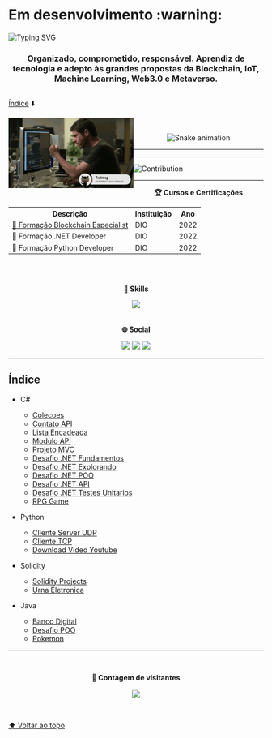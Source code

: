 <h1> Em desenvolvimento :warning: </h1>
  
[![Typing SVG](https://readme-typing-svg.herokuapp.com/?color=00bfbf&size=35&center=true&vCenter=true&width=1000&lines=Olá!+Meu+nome+é+Murilo+Olegini;Sou+desenvolvedor+júnior+.NET;+Amo+Python;Amo+Blockchain;Sejam+todos+bem+vindos!+:%29)](https://git.io/typing-svg)

<h3 align="center"> Organizado, comprometido, responsável. Aprendiz de tecnologia e adepto às grandes propostas da Blockchain, IoT, Machine Learning, Web3.0 e Metaverso. </h3>

##

[Índice](#Índice) ⬇️

<div style="display: inline_block">
  <img align="left" width="49%" alt="funcionou" src="imgs/funcionou.gif" /><br>
</div>

<div align="center">

  ![Snake animation](https://github.com/muriloolegini/muriloolegini/blob/output/github-contribution-grid-snake.svg)  
  
</div>

---
<!---
<div align="center">  
  <img width="49%" height="195px" src="https://github-readme-stats.vercel.app/api?username=muriloolegini&show_icons=true&count_private=true&hide_border=true&title_color=00bfbf&icon_color=00bfbf&text_color=c9d1d9&bg_color=0d1117" alt="Murilo Olegini github stats" />
  
  <img width="41%" height="195px" src="https://github-readme-stats.vercel.app/api/top-langs/?username=muriloolegini&layout=compact&hide_border=true&title_color=00bfbf&text_color=00bfbf&bg_color=0d1117" />
</div>
-->
---

![Contribution](https://activity-graph.herokuapp.com/graph?username=muriloolegini&theme=gotham&hide_border=true&area=true)

---

<div align="center">
  <p align="center"><b> 🏆 Cursos e Certificações </b></p>

  
<table>
    <tr>
        <th>
            Descrição
        </th>
        <th>
            Instituição
        </th>
        <th>
            Ano
        </th>
    </tr>
    <tr>
        <td>
            <a href="https://www.dio.me/certificate/C43D8C73/share" >🏅 Formação Blockchain Especialist</a>
        </td>
        <td>
            DIO
        </td>
        <td>
            2022
        </td>
    </tr>
        <td>
           🏅 Formação .NET Developer
        </td>
        <td>
            DIO
        </td>
        <td>
            2022
        </td>
    </tr>
        <td>
           🏅 Formação Python Developer
        </td>
        <td>
            DIO
        </td>
        <td>
            2022
        </td>
    </tr>
</table>
  
</div>

##

<div align="center">
  <div style="display: inline_block"><br>
    <p align="center"><b> 🚀 Skills </b></p>
  </div>
</div>

<p align="center">
  <a href="">
    <img src="https://skillicons.dev/icons?i=dotnet,cs,py,solidity&theme=light" />
  </a>
</p>

##

<div align="center"> 
<p align="center"><b> 🌐 Social </b></p>
<!---
 	<a href = "mailto:muriloolegini@outlook.com"><img src="https://img.shields.io/badge/Microsoft_Outlook-0078D4?style=for-the-badge&logo=microsoft-outlook&logoColor=white" target="_blank"></a>
  <a href = "https://teams.live.com/_?utm_source=OfficeWeb#/conversations/?ctx=chat"> <img src="https://img.shields.io/badge/Microsoft_Teams-6264A7?style=for-the-badge&logo=microsoft-teams&logoColor=white" target="_blank"></a>
-->
  <a href="https://www.linkedin.com/in/murilo-olegini-pcd-0b9815a7/" target="_blank"><img src="https://img.shields.io/badge/-LinkedIn-%230077B5?style=for-the-badge&logo=linkedin&logoColor=white" target="_blank"></a> 
  <a href="https://www.instagram.com/muriloolegini/" target="_blank"><img src="https://img.shields.io/badge/-Instagram-%23E4405F?style=for-the-badge&logo=instagram&logoColor=white" target="_blank"></a>
  <a href="https://t.me/MuriloOlegini"><img src="https://img.shields.io/badge/Telegram-2CA5E0?style=for-the-badge&logo=telegram&logoColor=white" target="_blank"></a> 
</div>

---
  

## Índice

- C#
    - [Colecoes](https://github.com/muriloolegini/Colecoes)
    - [Contato API](https://github.com/muriloolegini/ContatoAPI)
    - [Lista Encadeada](https://github.com/muriloolegini/ListaEncadeada)
    - [Modulo API](https://github.com/muriloolegini/ModuloAPI)
    - [Projeto MVC](https://github.com/muriloolegini/ProjetoMVC)
    - [Desafio .NET Fundamentos](https://github.com/muriloolegini/trilha-net-fundamentos-desafio)
    - [Desafio .NET Explorando](https://github.com/muriloolegini/trilha-net-explorando-desafio)
    - [Desafio .NET POO](https://github.com/muriloolegini/trilha-net-poo-desafio)
    - [Desafio .NET API](https://github.com/muriloolegini/trilha-net-api-desafio)
    - [Desafio .NET Testes Unitarios](https://github.com/muriloolegini/trilha-net-testes-unitarios-desafio)
    - [RPG Game](https://github.com/muriloolegini/RPGGame)

- Python
    - [Cliente Server UDP](https://github.com/muriloolegini/clienteserverudp)
    - [Cliente TCP](https://github.com/muriloolegini/clientetcp)
    - [Download Video Youtube](https://github.com/muriloolegini/download_video_youtube)
    
- Solidity
    - [Solidity Projects](https://github.com/muriloolegini/solidity_projects)
    - [Urna Eletronica](https://github.com/muriloolegini/Urna-Eletronica)

- Java
    - [Banco Digital](https://github.com/muriloolegini/Banco_Digital)
    - [Desafio POO](https://github.com/muriloolegini/desafio-poo-dio)
    - [Pokemon](https://github.com/muriloolegini/Pokemon)
    
---


<div align="center">
  <br>  
    <p align="center"><b> 🧭 Contagem de visitantes </b></p>  
    <p align="center"><img align="center" src="https://profile-counter.glitch.me/{muriloolegini}/count.svg" /></p> 
  <br>
</div>

[⬆ Voltar ao topo](https://github.com/muriloolegini)
